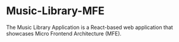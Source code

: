 # Music-Library-MFE
The Music Library Application is a React-based web application that showcases Micro Frontend Architecture (MFE). 
